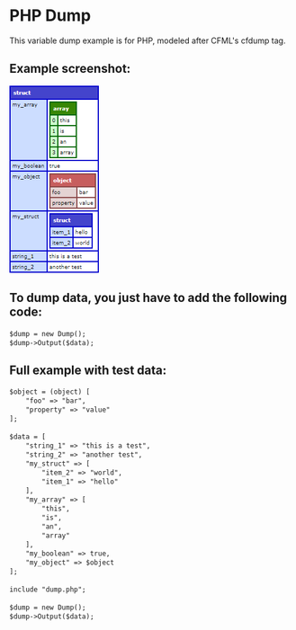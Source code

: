 # PHP Dump

This variable dump example is for PHP, modeled after CFML's cfdump tag.

## Example screenshot:

![Dump](https://raw.githubusercontent.com/geeklectic/php-dump/master/example.png)

## To dump data, you just have to add the following code:

```
$dump = new Dump();
$dump->Output($data);
```

## Full example with test data:

```
$object = (object) [
    "foo" => "bar",
    "property" => "value"
];

$data = [
    "string_1" => "this is a test",
    "string_2" => "another test",
    "my_struct" => [
        "item_2" => "world",
        "item_1" => "hello"
    ],
    "my_array" => [
        "this",
        "is",
        "an",
        "array"
    ],
    "my_boolean" => true,
    "my_object" => $object
];

include "dump.php";

$dump = new Dump();
$dump->Output($data);
```
